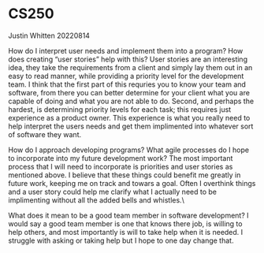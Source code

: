 # CS250
Justin Whitten
20220814

How do I interpret user needs and implement them into a program? How does creating “user stories” help with this?
User stories are an interesting idea, they take the requirements from a client and simply lay them out in an easy to read manner, while providing a priority level for the development team. I think that the first part of this requries you to know your team and software, from there you can better determine for your client what you are capable of doing and what you are not able to do. Second, and perhaps the hardest, is determining priority levels for each task; this requires just experience as a product owner. This experience is what you really need to help interpret the users needs and get them implimented into whatever sort of software they want. 

How do I approach developing programs? What agile processes do I hope to incorporate into my future development work?
The most important process that I will need to incorporate is priorities and user stories as mentioned above. I believe that these things could benefit me greatly in future work, keeping me on track and towars a goal. Often I overthink things and a user story could help me clarify what I actually need to be implimenting without all the added bells and whistles.\

What does it mean to be a good team member in software development?
I would say a good team member is one that knows there job, is willing to help others, and most importantly is will to take help when it is needed. I struggle with asking or taking help but I hope to one day change that.
